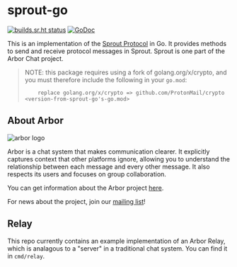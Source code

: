 # sprout-go

[![builds.sr.ht status](https://builds.sr.ht/~whereswaldon/sprout-go.svg)](https://builds.sr.ht/~whereswaldon/sprout-go?)
[![GoDoc](https://godoc.org/git.sr.ht/~whereswaldon/sprout-go?status.svg)](https://godoc.org/git.sr.ht/~whereswaldon/sprout-go)

This is an implementation of the [Sprout Protocol](https://man.sr.ht/~whereswaldon/arborchat/specifications/sprout.md) in Go. It provides methods
to send and receive protocol messages in Sprout. Sprout is one part of the
Arbor Chat project.

> NOTE: this package requires using a fork of golang.org/x/crypto, and you must therefore include the following in your `go.mod`:
> ```
>     replace golang.org/x/crypto => github.com/ProtonMail/crypto <version-from-sprout-go's-go.mod>
> ```

## About Arbor

![arbor logo](https://git.sr.ht/~whereswaldon/forest-go/blob/master/img/arbor-logo.png)

Arbor is a chat system that makes communication clearer. It explicitly captures context that other platforms ignore, allowing you to understand the relationship between each message and every other message. It also respects its users and focuses on group collaboration.

You can get information about the Arbor project [here](https://man.sr.ht/~whereswaldon/arborchat/).

For news about the project, join our [mailing list](https://lists.sr.ht/~whereswaldon/arbor-dev)!

## Relay

This repo currently contains an example implementation of an Arbor Relay, which is analagous to a "server" in a traditional chat system. You can find it in `cmd/relay`.
